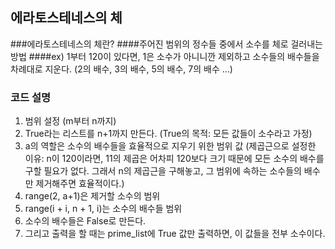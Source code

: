 ## 에라토스테네스의 체

###에라토스테네스의 체란?
####주어진 범위의 정수들 중에서 소수를 체로 걸러내는 방법
####ex) 1부터 120이 있다면, 1은 소수가 아니니깐 제외하고 소수들의 배수들을 차례대로 지운다. (2의 배수, 3의 배수, 5의 배수, 7의 배수 ...)

### 코드 설명
1. 범위 설정 (m부터 n까지)
2. True라는 리스트를 n+1까지 만든다. (True의 목적: 모든 값들이 소수라고 가정)
3. a의 역할은 소수의 배수들을 효율적으로 지우기 위한 범위 값 (제곱근으로 설정한 이유: n이 120이라면, 11의 제곱은 어차피 120보다 크기 때문에 모든 소수의 배수를 구할 필요가 없다. 그래서 n의 제곱근을 구해놓고, 그 범위에 속하는 소수들의 배수만 제거해주면 효율적이다.)
4. range(2, a+1)은 제거할 소수의 범위
5. range(i + i, n + 1, i)는 소수의 배수들 범위
6. 소수의 배수들은 False로 만든다.
7. 그리고 출력을 할 때는 prime_list에 True 값만 출력하면, 이 값들을 전부 소수이다.
